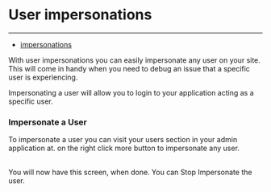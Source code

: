 # User impersonations

---

- [impersonations](#section-1)

With user impersonations you can easily impersonate any user on your site. This will come in handy when you need to debug an issue that a specific user is experiencing.

Impersonating a user will allow you to login to your application acting as a specific user.

<a name="section-1"></a>

### Impersonate a User

To impersonate a user you can visit your users section in your admin application at.
on the right click more button to impersonate any user.
<!-- <img src="{{ asset('img/screens/impersonate_user.png') }}"> -->
<br>
You will now have this screen, when done. You can Stop Impersonate the user.
<!-- <img src="{{ asset('img/screens/impersonate.png') }}"> -->
